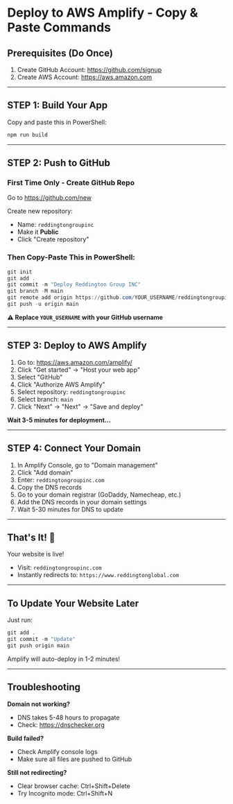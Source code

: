 # Deploy to AWS Amplify - Copy & Paste Commands

## Prerequisites (Do Once)
1. Create GitHub Account: https://github.com/signup
2. Create AWS Account: https://aws.amazon.com

---

## STEP 1: Build Your App

Copy and paste this in PowerShell:

```powershell
npm run build
```

---

## STEP 2: Push to GitHub

### First Time Only - Create GitHub Repo

Go to https://github.com/new

Create new repository:
- Name: `reddingtongroupinc`
- Make it **Public**
- Click "Create repository"

### Then Copy-Paste This in PowerShell:

```powershell
git init
git add .
git commit -m "Deploy Reddington Group INC"
git branch -M main
git remote add origin https://github.com/YOUR_USERNAME/reddingtongroupinc.git
git push -u origin main
```

**⚠️ Replace `YOUR_USERNAME` with your GitHub username**

---

## STEP 3: Deploy to AWS Amplify

1. Go to: https://aws.amazon.com/amplify/
2. Click "Get started" → "Host your web app"
3. Select "GitHub"
4. Click "Authorize AWS Amplify"
5. Select repository: `reddingtongroupinc`
6. Select branch: `main`
7. Click "Next" → "Next" → "Save and deploy"

**Wait 3-5 minutes for deployment...**

---

## STEP 4: Connect Your Domain

1. In Amplify Console, go to "Domain management"
2. Click "Add domain"
3. Enter: `reddingtongroupinc.com`
4. Copy the DNS records
5. Go to your domain registrar (GoDaddy, Namecheap, etc.)
6. Add the DNS records in your domain settings
7. Wait 5-30 minutes for DNS to update

---

## That's It! 🎉

Your website is live!
- Visit: `reddingtongroupinc.com`
- Instantly redirects to: `https://www.reddingtonglobal.com`

---

## To Update Your Website Later

Just run:
```powershell
git add .
git commit -m "Update"
git push origin main
```

Amplify will auto-deploy in 1-2 minutes!

---

## Troubleshooting

**Domain not working?**
- DNS takes 5-48 hours to propagate
- Check: https://dnschecker.org

**Build failed?**
- Check Amplify console logs
- Make sure all files are pushed to GitHub

**Still not redirecting?**
- Clear browser cache: Ctrl+Shift+Delete
- Try Incognito mode: Ctrl+Shift+N
